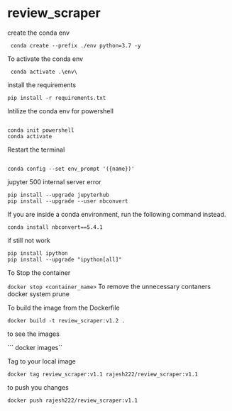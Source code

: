 # review_scraper

create the conda env

```commandline
 conda create --prefix ./env python=3.7 -y
```

To activate the conda env

```commandline
 conda activate .\env\ 
```

install the requirements
```commandline
pip install -r requirements.txt

```

Intilize the conda env for powershell

```commandline

conda init powershell
conda activate

```

Restart the terminal
```commandline

conda config --set env_prompt '({name})'
```
jupyter 500 internal server error
```commandline
pip install --upgrade jupyterhub
pip install --upgrade --user nbconvert

```

If you are inside a conda environment, run the following command instead.
```commandline
conda install nbconvert==5.4.1
```

if still not work
```commandline
pip install ipython
pip install --upgrade "ipython[all]"
```

To Stop the container

```docker stop <container_name>```
To remove the unnecessary contaners
docker system prune

To build the image from the Dockerfile

```docker build -t review_scraper:v1.2 .```

to see the images

``` docker images``

Tag to your local image

```docker tag review_scraper:v1.1 rajesh222/review_scraper:v1.1```

to push you changes 

```docker push rajesh222/review_scraper:v1.1```

